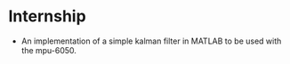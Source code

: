 # Internship

- An implementation of a simple kalman filter in MATLAB to be used with the mpu-6050.
